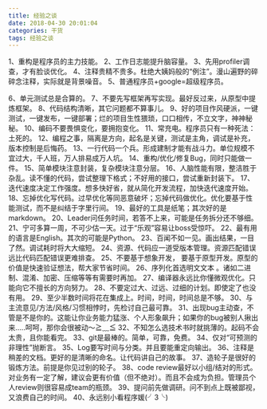 ```yaml
---
title: 经验之谈
date: 2018-04-30 20:01:04
categories: 干货
tags: 经验之谈
---
```

1、重构是程序员的主力技能。
2、工作日志能提升脑容量。
3、先用profiler调查，才有脸谈优化。
4、注释贵精不贵多。杜绝大姨妈般的“例注”。漫山遍野的碎碎念注释，实际就是背景噪音。
5、普通程序员+google=超级程序员。
<!---more--->
6、单元测试总是合算的。
7、不要先写框架再写实现。最好反过来，从原型中提炼框架。
8、代码结构清晰，其它问题都不算事儿。
9、好的项目作风硬派，一键测试，一键发布，一键部署；烂的项目生性猥琐，口口相传，不立文字，神神秘秘。
10、编码不要畏惧变化，要拥抱变化。
11、常充电。程序员只有一种死法：土死的。
12、编程之事，隔离是方向，起名是关键，测试是主角，调试是补充，版本控制是后悔药。
13、一行代码一个兵。形成建制才能有战斗力。单位规模不宜过大，千人班，万人排易成万人坑。
14、重构/优化/修复Bug，同时只能做一件。
15、简单模块注意封装，复杂模块注意分层。
16、人脑性能有限，整洁胜于杂乱。读不懂的代码，尝试整理下格式；不好用的接口，尝试重新封装下。
17、迭代速度决定工作强度。想多快好省，就从简化开发流程，加快迭代速度开始。
18、忘掉优化写代码。过早优化等同恶意破坏；忘掉代码做优化。优化要基于性能测试，而不是纠结于字里行间。
19、最好的工具是纸笔；其次好的是markdown。
20、Leader问任务时间，若答不上来，可能是任务拆分还不够细。
21、宁可多算一周，不可少估一天。过于“乐观”容易让boss受惊吓。
22、最有用的语言是English。其次的可能是Python。
23、百闻不如一见。画出结果，一目了然。调试耗时将大大缩短。
24、资源、代码应一道受版本管理。资源匹配错误远比代码匹配错误更难排查。
25、不要基于想象开发， 要基于原型开发。原型的价值是快速验证想法，帮大家节省时间。
26、序列化首选明文文本 。诸如二进制、混淆、加密、压缩等等有需要时再加。
27、编译器永远比你懂微观优化。只能向它不擅长的方向努力。
28、不要定过大、过远、过细的计划。即使定了也没有用。
29、至少半数时间将花在集成上。时间，时间，时间总是不够。
30、与主流意见/方法/风格/习惯相悖时，先检讨自己最可靠。
31、出现bug主动查，不管是不是你的。这能让你业务能力猛涨、个人形象飙升；如果你的bug被别人揪出来.....呵呵，那你会很被动～≧﹏≦
32、不知怎么选技术书时就挑薄的。起码不会太贵，且你能看完。
33、git是最棒的。简单，可靠，免费。
34、仅对“可预测的非理性”抛断言。
35、Log要写时间与分类。并且要能重定向输出。
36、注释是稍差的文档。更好的是清晰的命名。让代码讲自己的故事。
37、造轮子是很好的锻炼方法。前提是你见过别的轮子。
38、code review最好以小组/结对的形式。对业务有一定了解，建议会更有价值（但不绝对）。而且不会成为负担。管理员个人review则很容易成team的瓶颈。
39、提问前先做调研。问不到点上既被鄙视，又浪费自己的时间。
40、永远别小看程序媛(╯3╰)